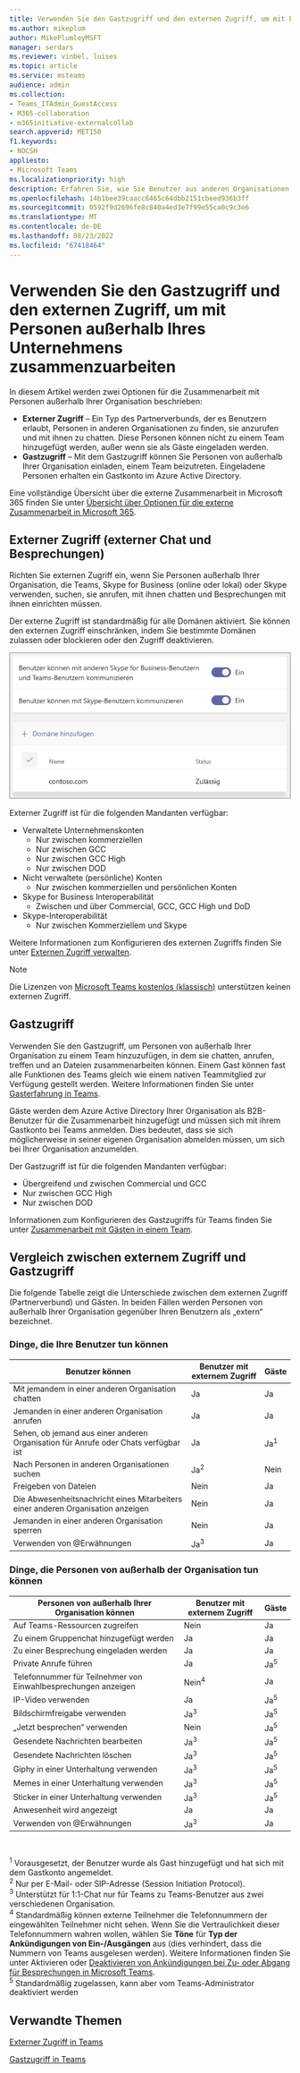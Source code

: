 ```yaml
---
title: Verwenden Sie den Gastzugriff und den externen Zugriff, um mit Personen außerhalb Ihres Unternehmens zusammenzuarbeiten
ms.author: mikeplum
author: MikePlumleyMSFT
manager: serdars
ms.reviewer: vinbel, luises
ms.topic: article
ms.service: msteams
audience: admin
ms.collection:
- Teams_ITAdmin_GuestAccess
- M365-collaboration
- m365initiative-externalcollab
search.appverid: MET150
f1.keywords:
- NOCSH
appliesto:
- Microsoft Teams
ms.localizationpriority: high
description: Erfahren Sie, wie Sie Benutzer aus anderen Organisationen in Microsoft Teams mithilfe des externen (Partnerverbund) und des Gastzugriffs anrufen, mit ihnen chatten, sie finden und hinzufügen können.
ms.openlocfilehash: 14b1bee39caacc6465c64dbb2151cbeed936b3ff
ms.sourcegitcommit: 0592f9d2696fe8c840a4ed3e7f99e55ca0c9c3e6
ms.translationtype: MT
ms.contentlocale: de-DE
ms.lasthandoff: 08/23/2022
ms.locfileid: "67418464"
---
```

# <a name="use-guest-access-and-external-access-to-collaborate-with-people-outside-your-organization"></a>Verwenden Sie den Gastzugriff und den externen Zugriff, um mit Personen außerhalb Ihres Unternehmens zusammenzuarbeiten

In diesem Artikel werden zwei Optionen für die Zusammenarbeit mit Personen außerhalb Ihrer Organisation beschrieben:

- **Externer Zugriff** – Ein Typ des Partnerverbunds, der es Benutzern erlaubt, Personen in anderen Organisationen zu finden, sie anzurufen und mit ihnen zu chatten. Diese Personen können nicht zu einem Team hinzugefügt werden, außer wenn sie als Gäste eingeladen werden.
- **Gastzugriff** – Mit dem Gastzugriff können Sie Personen von außerhalb Ihrer Organisation einladen, einem Team beizutreten. Eingeladene Personen erhalten ein Gastkonto im Azure Active Directory.

Eine vollständige Übersicht über die externe Zusammenarbeit in Microsoft 365 finden Sie unter [Übersicht über Optionen für die externe Zusammenarbeit in Microsoft 365](/microsoft-365/enterprise/external-guest-access).

## <a name="external-access-external-chat-and-meetings"></a>Externer Zugriff (externer Chat und Besprechungen)

Richten Sie externen Zugriff ein, wenn Sie Personen außerhalb Ihrer Organisation, die Teams, Skype for Business (online oder lokal) oder Skype verwenden, suchen, sie anrufen, mit ihnen chatten und Besprechungen mit ihnen einrichten müssen. 

Der externe Zugriff ist standardmäßig für alle Domänen aktiviert. Sie können den externen Zugriff einschränken, indem Sie bestimmte Domänen zulassen oder blockieren oder den Zugriff deaktivieren.

![Screenshot der Einstellungen für den externen Zugriff.](media/external-access-federation-settings.png)

Externer Zugriff ist für die folgenden Mandanten verfügbar:
- Verwaltete Unternehmenskonten
     - Nur zwischen kommerziellen
     - Nur zwischen GCC
     - Nur zwischen GCC High
     - Nur zwischen DOD
- Nicht verwaltete (persönliche) Konten
     - Nur zwischen kommerziellen und persönlichen Konten
- Skype for Business Interoperabilität
     - Zwischen und über Commercial, GCC, GCC High und DoD
- Skype-Interoperabilität
     - Nur zwischen Kommerziellem und Skype

Weitere Informationen zum Konfigurieren des externen Zugriffs finden Sie unter [Externen Zugriff verwalten](manage-external-access.md). 

>[!NOTE]
> Die Lizenzen von [Microsoft Teams kostenlos (klassisch)](https://support.microsoft.com/office/welcome-to-microsoft-teams-free-classic-6d79a648-6913-4696-9237-ed13de64ae3c) unterstützen keinen externen Zugriff.

## <a name="guest-access"></a>Gastzugriff

Verwenden Sie den Gastzugriff, um Personen von außerhalb Ihrer Organisation zu einem Team hinzuzufügen, in dem sie chatten, anrufen, treffen und an Dateien zusammenarbeiten können. Einem Gast können fast alle Funktionen des Teams gleich wie einem nativen Teammitglied zur Verfügung gestellt werden. Weitere Informationen finden Sie unter [Gasterfahrung in Teams](guest-experience.md).

Gäste werden dem Azure Active Directory Ihrer Organisation als B2B-Benutzer für die Zusammenarbeit hinzugefügt und müssen sich mit ihrem Gastkonto bei Teams anmelden. Dies bedeutet, dass sie sich möglicherweise in seiner eigenen Organisation abmelden müssen, um sich bei Ihrer Organisation anzumelden.

Der Gastzugriff ist für die folgenden Mandanten verfügbar:

- Übergreifend und zwischen Commercial und GCC
- Nur zwischen GCC High
- Nur zwischen DOD

Informationen zum Konfigurieren des Gastzugriffs für Teams finden Sie unter [Zusammenarbeit mit Gästen in einem Team](/microsoft-365/solutions/collaborate-as-team).

## <a name="compare-external-and-guest-access"></a>Vergleich zwischen externem Zugriff und Gastzugriff

Die folgende Tabelle zeigt die Unterschiede zwischen dem externen Zugriff (Partnerverbund) und Gästen. In beiden Fällen werden Personen von außerhalb Ihrer Organisation gegenüber Ihren Benutzern als „extern“ bezeichnet.

### <a name="things-your-users-can-do"></a>Dinge, die Ihre Benutzer tun können

| Benutzer können | Benutzer mit externem Zugriff | Gäste |
|---------|-----------------------|--------------------|
| Mit jemandem in einer anderen Organisation chatten | Ja | Ja |
| Jemanden in einer anderen Organisation anrufen | Ja | Ja |
| Sehen, ob jemand aus einer anderen Organisation für Anrufe oder Chats verfügbar ist | Ja | Ja<sup>1</sup> |
| Nach Personen in anderen Organisationen suchen | Ja<sup>2</sup> | Nein |
| Freigeben von Dateien | Nein | Ja |
| Die Abwesenheitsnachricht eines Mitarbeiters einer anderen Organisation anzeigen | Nein | Ja |
| Jemanden in einer anderen Organisation sperren  | Nein | Ja |
| Verwenden von @Erwähnungen | Ja<sup>3</sup> | Ja |

### <a name="things-people-outside-your-organization-can-do"></a>Dinge, die Personen von außerhalb der Organisation tun können

| Personen von außerhalb Ihrer Organisation können | Benutzer mit externem Zugriff | Gäste |
|---------|-----------------------|--------------------|
| Auf Teams-Ressourcen zugreifen | Nein | Ja |
| Zu einem Gruppenchat hinzugefügt werden | Ja | Ja |
| Zu einer Besprechung eingeladen werden | Ja | Ja |
| Private Anrufe führen | Ja | Ja<sup>5</sup> |
| Telefonnummer für Teilnehmer von Einwahlbesprechungen anzeigen | Nein<sup>4</sup> | Ja |
| IP-Video verwenden | Ja | Ja<sup>5</sup> |
| Bildschirmfreigabe verwenden | Ja<sup>3</sup> | Ja<sup>5</sup> |
| „Jetzt besprechen“ verwenden | Nein | Ja<sup>5</sup> |
| Gesendete Nachrichten bearbeiten | Ja<sup>3</sup> | Ja<sup>5</sup> |
| Gesendete Nachrichten löschen | Ja<sup>3</sup> | Ja<sup>5</sup> |
| Giphy in einer Unterhaltung verwenden | Ja<sup>3</sup> | Ja<sup>5</sup> |
| Memes in einer Unterhaltung verwenden | Ja<sup>3</sup> | Ja<sup>5</sup> |
| Sticker in einer Unterhaltung verwenden | Ja<sup>3</sup> | Ja<sup>5</sup> |
| Anwesenheit wird angezeigt | Ja | Ja |
| Verwenden von @Erwähnungen | Ja<sup>3</sup> | Ja |

<br>

<sup>1</sup> Vorausgesetzt, der Benutzer wurde als Gast hinzugefügt und hat sich mit dem Gastkonto angemeldet.<br>
<sup>2</sup> Nur per E-Mail- oder SIP-Adresse (Session Initiation Protocol).<br>
<sup>3</sup> Unterstützt für 1:1-Chat nur für Teams zu Teams-Benutzer aus zwei verschiedenen Organisation. <br>
<sup>4</sup> Standardmäßig können externe Teilnehmer die Telefonnummern der eingewählten Teilnehmer nicht sehen. Wenn Sie die Vertraulichkeit dieser Telefonnummern wahren wollen, wählen Sie **Töne** für **Typ der Ankündigungen von Ein-/Ausgängen** aus (dies verhindert, dass die Nummern von Teams ausgelesen werden). Weitere Informationen finden Sie unter Aktivieren oder [Deaktivieren von Ankündigungen bei Zu- oder Abgang für Besprechungen in Microsoft Teams](turn-on-or-off-entry-and-exit-announcements-for-meetings-in-teams.md).<br>
<sup>5</sup> Standardmäßig zugelassen, kann aber vom Teams-Administrator deaktiviert werden

## <a name="related-topics"></a>Verwandte Themen

[Externer Zugriff in Teams](manage-external-access.md)

[Gastzugriff in Teams](guest-access.md)

